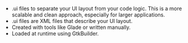 * .ui files to separate your UI layout from your code logic. This is a more scalable and clean approach, especially for larger applications.
* .ui files are XML files that describe your UI layout.
* Created with tools like Glade or written manually.
* Loaded at runtime using GtkBuilder.